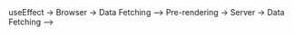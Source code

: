 <!--! Data Fetching => API - SERVER   -->
<!--? React --> useEffect -> Browser -> Data Fetching    -->
<!--? Next --> Pre-rendering -> Server -> Data Fetching    -->

<!--!  Pre-Rendering ==> SSR-SSG -->
<!--? SSR ==> Server Side Rendering  => Run Time ❌ -->
<!--? SSG ==> Static Site Generation (NextJs Default) => Build Time ✅ (Performance) -->
<!-- performance ==>  " SSG > SSR " -->

<!-- ? ISR ==> Incremental Static Regeneration -->
<!-- Incremental Static Regeneration, or ISR, is a concept primarily associated with Next. js, a React-based framework used for building web applications. This technique allows developers to update static pages after they have been generated, eliminating the need to rebuild the entire site.Dey 22, 1402 AP -->
